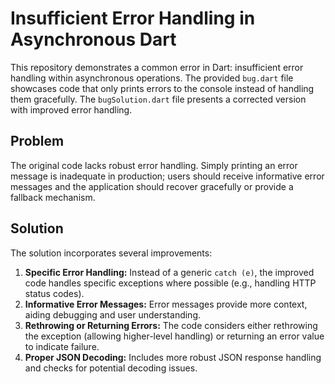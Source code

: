 # Insufficient Error Handling in Asynchronous Dart

This repository demonstrates a common error in Dart: insufficient error handling within asynchronous operations. The provided `bug.dart` file showcases code that only prints errors to the console instead of handling them gracefully.  The `bugSolution.dart` file presents a corrected version with improved error handling.

## Problem

The original code lacks robust error handling.  Simply printing an error message is inadequate in production;  users should receive informative error messages and the application should recover gracefully or provide a fallback mechanism.

## Solution

The solution incorporates several improvements:

1. **Specific Error Handling:** Instead of a generic `catch (e)`, the improved code handles specific exceptions where possible (e.g., handling HTTP status codes).
2. **Informative Error Messages:**  Error messages provide more context, aiding debugging and user understanding.
3. **Rethrowing or Returning Errors:**  The code considers either rethrowing the exception (allowing higher-level handling) or returning an error value to indicate failure.
4. **Proper JSON Decoding:** Includes more robust JSON response handling and checks for potential decoding issues.